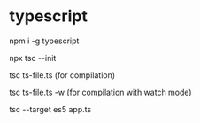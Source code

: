 # typescript

npm i -g typescript

npx tsc --init

tsc ts-file.ts (for compilation)

tsc ts-file.ts -w (for compilation with watch mode) 

tsc --target es5 app.ts